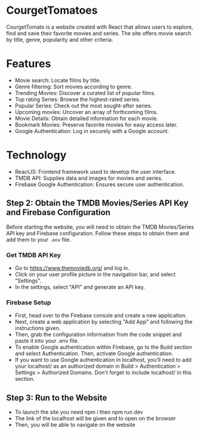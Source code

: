 # CourgetTomatoes
CourgetTomato is a website created with React that allows users to explore, find and save their favorite movies and series. The site offers movie search by title, genre, popularity and other criteria.

#  Features 

- Movie search: Locate films by title.
- Genre filtering: Sort movies according to genre.
- Trending Movies: Discover a curated list of popular films.
- Top rating Series: Browse the highest-rated series.
- Popular Series: Check out the most sought-after series.
- Upcoming movies: Uncover an array of forthcoming films.
- Movie Details: Obtain detailed information for each movie.
- Bookmark Movies: Preserve favorite movies for easy access later.
- Google Authentication: Log in securely with a Google account.

#  Technology

- ReactJS: Frontend framework used to develop the user interface.
- TMDB API: Supplies data and images for movies and series.
- Firebase Google Authentication: Ensures secure user authentication.

## Step 2: Obtain the TMDB Movies/Series API Key and Firebase Configuration

Before starting the website, you will need to obtain the TMDB Movies/Series API key and Firebase configuration. Follow these steps to obtain them and add them to your `.env` file.

###  Get TMDB API Key 

- Go to https://www.themoviedb.org/ and log in.
- Click on your user profile picture in the navigation bar, and select "Settings".
- In the settings, select "API" and generate an API key.

###  Firebase Setup 

- First, head over to the Firebase console and create a new application.
- Next, create a web application by selecting "Add App" and following the instructions given.
- Then, grab the configuration information from the code snippet and paste it into your .env file.
- To enable Google authentication within Firebase, go to the Build section and select Authentication. Then, activate Google authentication.
- If you want to use Google authentication in localhost, you'll need to add your localhost/ as an authorized domain in Build > Authentication > Settings > Authorized Domains. Don't forget to include localhost/ in this section.

## Step 3: Run to the Website

- To launch the site you need npm i then npm run dev 
- The link of the localhost will be given and to open on the browser 
- Then, you will be able to navigate on the website 
